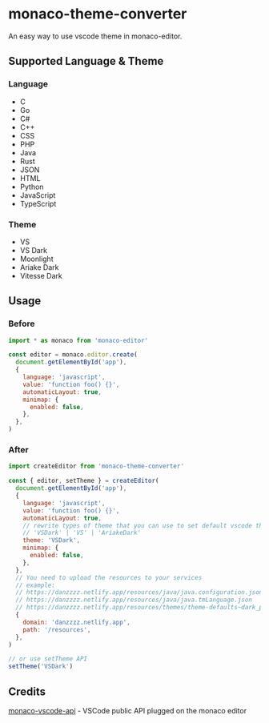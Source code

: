 # monaco-theme-converter
An easy way to use vscode theme in monaco-editor.

## Supported Language & Theme
### Language
- C
- Go
- C#
- C++
- CSS
- PHP
- Java
- Rust
- JSON
- HTML
- Python
- JavaScript
- TypeScript
### Theme
- VS
- VS Dark
- Moonlight
- Ariake Dark
- Vitesse Dark

## Usage
### Before
```javascript
import * as monaco from 'monaco-editor'

const editor = monaco.editor.create(
  document.getElementById('app'),
  {
    language: 'javascript',
    value: 'function foo() {}',
    automaticLayout: true,
    minimap: {
      enabled: false,
    },
  },
)
```
### After
```javascript
import createEditor from 'monaco-theme-converter'

const { editor, setTheme } = createEditor(
  document.getElementById('app'),
  {
    language: 'javascript',
    value: 'function foo() {}',
    automaticLayout: true,
    // rewrite types of theme that you can use to set default vscode theme
    // 'VSDark' | 'VS' | 'AriakeDark'
    theme: 'VSDark',
    minimap: {
      enabled: false,
    },
  },
  // You need to upload the resources to your services
  // example:
  // https://danzzzz.netlify.app/resources/java/java.configuration.json
  // https://danzzzz.netlify.app/resources/java/java.tmLanguage.json
  // https://danzzzz.netlify.app/resources/themes/theme-defaults~dark_plus.json
  {
    domain: 'danzzzz.netlify.app',
    path: '/resources',
  },
)

// or use setTheme API
setTheme('VSDark')
```
## Credits
[monaco-vscode-api](https://github.com/CodinGame/monaco-vscode-api) - VSCode public API plugged on the monaco editor
